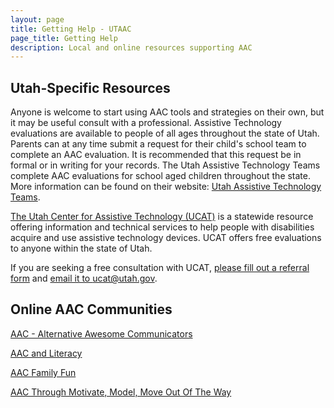 ```yaml
---
layout: page
title: Getting Help - UTAAC
page_title: Getting Help
description: Local and online resources supporting AAC
---
```


<h2>Utah-Specific Resources</h2>

Anyone is welcome to start using AAC tools and strategies on
their own, but it may be useful consult with a professional.
Assistive Technology evaluations are available to people of all ages throughout the state of Utah. Parents can at any time submit a request for their child's school team to complete an AAC evaluation. It is recommended that this request be in formal or in writing for your records. The Utah Assistive Technology Teams complete AAC evaluations for school aged children throughout the state. More information can be found on their website: <a href="http://uatt.org/">Utah Assistive Technology Teams</a>.

<a href="https://jobs.utah.gov/usor/vr/services/ucat.html">The Utah Center for Assistive Technology (UCAT)</a> is a statewide resource offering information and technical services to help people with disabilities acquire and use assistive technology devices. UCAT offers free evaluations to anyone within the state of Utah.

If you are seeking a free consultation with UCAT, <a href="https://jobs.utah.gov/usor/vr/services/ucatreferral.pdf">please fill out a referral form</a> and <a href="mailto:ucat@utah.gov">email it to ucat@utah.gov</a>.

<h2>Online AAC Communities</h2>

<a href="https://www.facebook.com/groups/873436332667973/?ref=group_browse">AAC - Alternative Awesome Communicators</a>

<a href="https://www.facebook.com/groups/280995758986033/?ref=group_browse">AAC and Literacy</a>

<a href="https://www.facebook.com/AACFamilyFun/">AAC Family Fun</a>

<a href="https://www.facebook.com/groups/AACthruMMM/">AAC Through Motivate, Model, Move Out Of The Way</a>